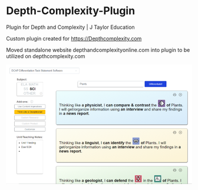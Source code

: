 # Depth-Complexity-Plugin
Plugin for Depth and Complexity | J Taylor Education

Custom plugin created for https://Depthcomplexity.com

Moved standalone website depthandcomplexityonline.com into plugin to be utilized on depthcomplexity.com

![image](https://github.com/R2DEV0/Depth-and-Complexity/blob/main/software_suite.png)
